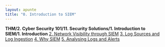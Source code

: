```yaml
---
layout: apunte
title: "0. Introduction to SIEM"
---
```


**THM/2. Cyber Security 101/11. Security Solutions/1. Introduction to SIEM/1. Introduction**
[2. Network Visibility through SIEM](/apuntes/thm/2-cyber-security-101/11-security-solutions/1-introduction-to-siem/2-network-visibility-through-siem/)
[3. Log Sources and Log Ingestion](/apuntes/thm/2-cyber-security-101/11-security-solutions/1-introduction-to-siem/3-log-sources-and-log-ingestion/)
[4. Why SIEM](/apuntes/thm/2-cyber-security-101/11-security-solutions/1-introduction-to-siem/4-why-siem/)
[5. Analysing Logs and Alerts](/apuntes/thm/2-cyber-security-101/11-security-solutions/1-introduction-to-siem/5-analysing-logs-and-alerts/)
